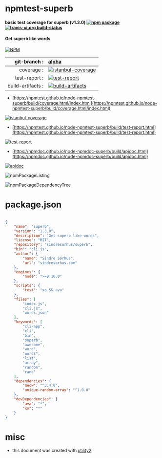 # npmtest-superb

#### basic test coverage for  superb (v1.3.0)  [![npm package](https://img.shields.io/npm/v/npmtest-superb.svg?style=flat-square)](https://www.npmjs.org/package/npmtest-superb) [![travis-ci.org build-status](https://api.travis-ci.org/npmtest/node-npmtest-superb.svg)](https://travis-ci.org/npmtest/node-npmtest-superb)

#### Get superb like words

[![NPM](https://nodei.co/npm/superb.png?downloads=true&downloadRank=true&stars=true)](https://www.npmjs.com/package/superb)

| git-branch : | [alpha](https://github.com/npmtest/node-npmtest-superb/tree/alpha)|
|--:|:--|
| coverage : | [![istanbul-coverage](https://npmtest.github.io/node-npmtest-superb/build/coverage.badge.svg)](https://npmtest.github.io/node-npmtest-superb/build/coverage.html/index.html)|
| test-report : | [![test-report](https://npmtest.github.io/node-npmtest-superb/build/test-report.badge.svg)](https://npmtest.github.io/node-npmtest-superb/build/test-report.html)|
| build-artifacts : | [![build-artifacts](https://npmtest.github.io/node-npmtest-superb/glyphicons_144_folder_open.png)](https://github.com/npmtest/node-npmtest-superb/tree/gh-pages/build)|

- [https://npmtest.github.io/node-npmtest-superb/build/coverage.html/index.html](https://npmtest.github.io/node-npmtest-superb/build/coverage.html/index.html)

[![istanbul-coverage](https://npmtest.github.io/node-npmtest-superb/build/screenCapture.buildCi.browser.%252Ftmp%252Fbuild%252Fcoverage.lib.html.png)](https://npmtest.github.io/node-npmtest-superb/build/coverage.html/index.html)

- [https://npmtest.github.io/node-npmtest-superb/build/test-report.html](https://npmtest.github.io/node-npmtest-superb/build/test-report.html)

[![test-report](https://npmtest.github.io/node-npmtest-superb/build/screenCapture.buildCi.browser.%252Ftmp%252Fbuild%252Ftest-report.html.png)](https://npmtest.github.io/node-npmtest-superb/build/test-report.html)

- [https://npmdoc.github.io/node-npmdoc-superb/build/apidoc.html](https://npmdoc.github.io/node-npmdoc-superb/build/apidoc.html)

[![apidoc](https://npmdoc.github.io/node-npmdoc-superb/build/screenCapture.buildCi.browser.%252Ftmp%252Fbuild%252Fapidoc.html.png)](https://npmdoc.github.io/node-npmdoc-superb/build/apidoc.html)

![npmPackageListing](https://npmtest.github.io/node-npmtest-superb/build/screenCapture.npmPackageListing.svg)

![npmPackageDependencyTree](https://npmtest.github.io/node-npmtest-superb/build/screenCapture.npmPackageDependencyTree.svg)



# package.json

```json

{
    "name": "superb",
    "version": "1.3.0",
    "description": "Get superb like words",
    "license": "MIT",
    "repository": "sindresorhus/superb",
    "bin": "cli.js",
    "author": {
        "name": "Sindre Sorhus",
        "url": "sindresorhus.com"
    },
    "engines": {
        "node": ">=0.10.0"
    },
    "scripts": {
        "test": "xo && ava"
    },
    "files": [
        "index.js",
        "cli.js",
        "words.json"
    ],
    "keywords": [
        "cli-app",
        "cli",
        "bin",
        "superb",
        "awesome",
        "word",
        "words",
        "list",
        "array",
        "random",
        "rand"
    ],
    "dependencies": {
        "meow": "^3.4.0",
        "unique-random-array": "^1.0.0"
    },
    "devDependencies": {
        "ava": "*",
        "xo": "*"
    }
}
```



# misc
- this document was created with [utility2](https://github.com/kaizhu256/node-utility2)
